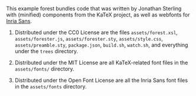This example forest bundles code that was written by Jonathan Sterling with (minified) components from the KaTeX project, as well as webfonts for [Inria Sans](https://github.com/BlackFoundryCom/InriaFonts).

1. Distributed under the CC0 License are the files `assets/forest.xsl`,
   `assets/forester.js`, `assets/forester.sty`, `assets/style.css`,
   `assets/preamble.sty`, `package.json`, `build.sh`, `watch.sh`, and everything
   under the `trees` directory.

2. Distributed under the MIT License are all KaTeX-related font files in the
   `assets/fonts/` directory.

3. Distributed under the Open Font License are all the Inria Sans font files in
   the `assets/fonts` directory.
